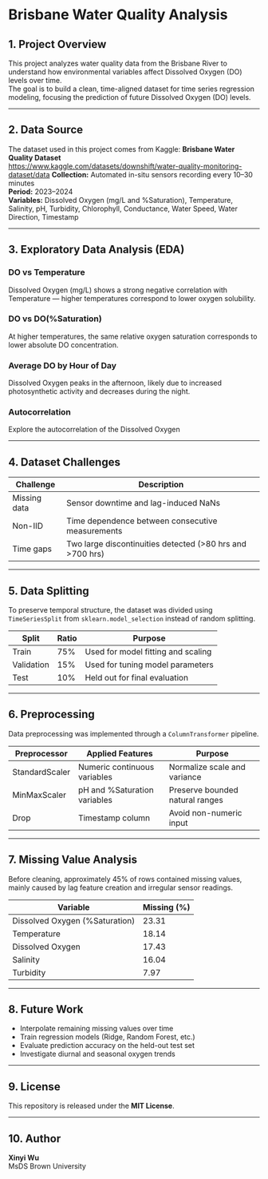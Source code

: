 # Brisbane Water Quality Analysis

## 1. Project Overview
This project analyzes water quality data from the Brisbane River to understand how environmental variables affect Dissolved Oxygen (DO) levels over time.  
The goal is to build a clean, time-aligned dataset for time series regression modeling, focusing the prediction of future Dissolved Oxygen (DO) levels.

---

## 2. Data Source
The dataset used in this project comes from Kaggle: 
**Brisbane Water Quality Dataset**  
https://www.kaggle.com/datasets/downshift/water-quality-monitoring-dataset/data
**Collection:** Automated in-situ sensors recording every 10–30 minutes  
**Period:** 2023–2024  
**Variables:** Dissolved Oxygen (mg/L and %Saturation), Temperature, Salinity, pH, Turbidity, Chlorophyll, Conductance, Water Speed, Water Direction, Timestamp

---

## 3. Exploratory Data Analysis (EDA)

### DO vs Temperature
Dissolved Oxygen (mg/L) shows a strong negative correlation with Temperature — higher temperatures correspond to lower oxygen solubility.  

### DO vs DO(%Saturation)
At higher temperatures, the same relative oxygen saturation corresponds to lower absolute DO concentration.  

### Average DO by Hour of Day
Dissolved Oxygen peaks in the afternoon, likely due to increased photosynthetic activity and decreases during the night.  

### Autocorrelation
Explore the autocorrelation of the Dissolved Oxygen 

---

## 4. Dataset Challenges
| Challenge | Description |
|------------|--------------|
| Missing data | Sensor downtime and lag-induced NaNs |
| Non-IID | Time dependence between consecutive measurements |
| Time gaps | Two large discontinuities detected (>80 hrs and >700 hrs) |

---
  
## 5. Data Splitting
To preserve temporal structure, the dataset was divided using `TimeSeriesSplit` from `sklearn.model_selection` instead of random splitting.

| Split | Ratio | Purpose |
|-------|--------|----------|
| Train | 75% | Used for model fitting and scaling |
| Validation | 15% | Used for tuning model parameters |
| Test | 10% | Held out for final evaluation |

---

## 6. Preprocessing
Data preprocessing was implemented through a `ColumnTransformer` pipeline.

| Preprocessor | Applied Features | Purpose |
|---------------|------------------|----------|
| StandardScaler | Numeric continuous variables | Normalize scale and variance |
| MinMaxScaler | pH and %Saturation variables | Preserve bounded natural ranges |
| Drop | Timestamp column | Avoid non-numeric input |

---

## 7. Missing Value Analysis
Before cleaning, approximately 45% of rows contained missing values, mainly caused by lag feature creation and irregular sensor readings.

| Variable | Missing (%) |
|-----------|--------------|
| Dissolved Oxygen (%Saturation) | 23.31 |
| Temperature | 18.14 |
| Dissolved Oxygen | 17.43 |
| Salinity | 16.04 |
| Turbidity | 7.97 |

---

## 8. Future Work
- Interpolate remaining missing values over time  
- Train regression models (Ridge, Random Forest, etc.)  
- Evaluate prediction accuracy on the held-out test set  
- Investigate diurnal and seasonal oxygen trends  

---

## 9. License
This repository is released under the **MIT License**.  

---

## 10. Author
**Xinyi Wu**   
MsDS Brown University
